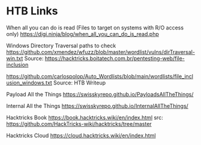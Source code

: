 # HTB Links

When all you can do is read
(Files to target on systems with R/O access only)
https://digi.ninja/blog/when_all_you_can_do_is_read.php

Windows Directory Traversal paths to check
https://github.com/xmendez/wfuzz/blob/master/wordlist/vulns/dirTraversal-win.txt
Source: https://hacktricks.boitatech.com.br/pentesting-web/file-inclusion

https://github.com/carlospolop/Auto_Wordlists/blob/main/wordlists/file_inclusion_windows.txt
Source: HTB Writeup

Payload All the Things
https://swisskyrepo.github.io/PayloadsAllTheThings/

Internal All the Things
https://swisskyrepo.github.io/InternalAllTheThings/


Hacktricks Book
https://book.hacktricks.wiki/en/index.html
src: https://github.com/HackTricks-wiki/hacktricks/tree/master

Hacktricks Cloud
https://cloud.hacktricks.wiki/en/index.html